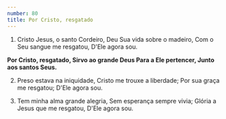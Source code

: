 ```yaml
---
number: 80
title: Por Cristo, resgatado
---
```


1. Cristo Jesus, o santo Cordeiro,
  Deu Sua vida sobre o madeiro,
  Com o Seu sangue me resgatou,
  D'Ele agora sou.

  __Por Cristo, resgatado,
  Sirvo ao grande Deus
  Para a Ele pertencer,
  Junto aos santos Seus.__

2. Preso estava na iniquidade,
  Cristo me trouxe a liberdade;
  Por sua graça me resgatou;
  D'Ele agora sou.

3. Tem minha alma grande alegria,
  Sem esperança sempre vivia;
  Glória a Jesus que me resgatou,
  D'Ele agora sou.
